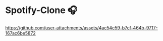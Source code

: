 <h1>Spotify-Clone 🎧</h1>

https://github.com/user-attachments/assets/4ac54c59-b7cf-464b-9717-167ac6be5872

